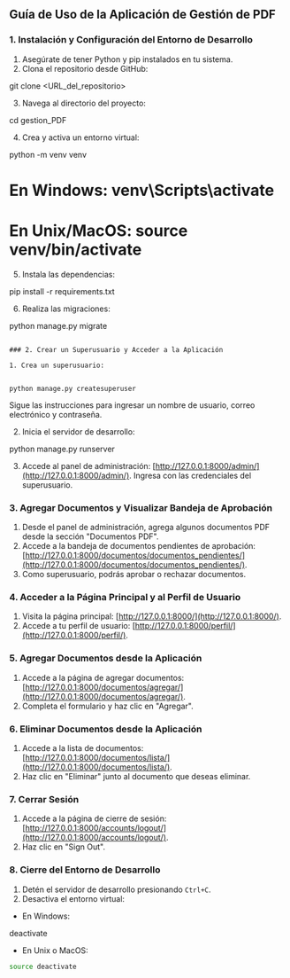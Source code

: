 

## Guía de Uso de la Aplicación de Gestión de PDF

### 1. Instalación y Configuración del Entorno de Desarrollo

1. Asegúrate de tener Python y pip instalados en tu sistema.
2. Clona el repositorio desde GitHub:


git clone <URL_del_repositorio>


3. Navega al directorio del proyecto:


cd gestion_PDF


4. Crea y activa un entorno virtual:


python -m venv venv
# En Windows: venv\Scripts\activate
# En Unix/MacOS: source venv/bin/activate


5. Instala las dependencias:


pip install -r requirements.txt


6. Realiza las migraciones:


python manage.py migrate
```

### 2. Crear un Superusuario y Acceder a la Aplicación

1. Crea un superusuario:


python manage.py createsuperuser
```

Sigue las instrucciones para ingresar un nombre de usuario, correo electrónico y contraseña.

2. Inicia el servidor de desarrollo:


python manage.py runserver


3. Accede al panel de administración: [http://127.0.0.1:8000/admin/](http://127.0.0.1:8000/admin/). Ingresa con las credenciales del superusuario.

### 3. Agregar Documentos y Visualizar Bandeja de Aprobación

1. Desde el panel de administración, agrega algunos documentos PDF desde la sección "Documentos PDF".
2. Accede a la bandeja de documentos pendientes de aprobación: [http://127.0.0.1:8000/documentos/documentos_pendientes/](http://127.0.0.1:8000/documentos/documentos_pendientes/).
3. Como superusuario, podrás aprobar o rechazar documentos.

### 4. Acceder a la Página Principal y al Perfil de Usuario

1. Visita la página principal: [http://127.0.0.1:8000/](http://127.0.0.1:8000/).
2. Accede a tu perfil de usuario: [http://127.0.0.1:8000/perfil/](http://127.0.0.1:8000/perfil/).

### 5. Agregar Documentos desde la Aplicación

1. Accede a la página de agregar documentos: [http://127.0.0.1:8000/documentos/agregar/](http://127.0.0.1:8000/documentos/agregar/).
2. Completa el formulario y haz clic en "Agregar".

### 6. Eliminar Documentos desde la Aplicación

1. Accede a la lista de documentos: [http://127.0.0.1:8000/documentos/lista/](http://127.0.0.1:8000/documentos/lista/).
2. Haz clic en "Eliminar" junto al documento que deseas eliminar.

### 7. Cerrar Sesión

1. Accede a la página de cierre de sesión: [http://127.0.0.1:8000/accounts/logout/](http://127.0.0.1:8000/accounts/logout/).
2. Haz clic en "Sign Out".

### 8. Cierre del Entorno de Desarrollo

1. Detén el servidor de desarrollo presionando `Ctrl+C`.
2. Desactiva el entorno virtual:

- En Windows:


deactivate


- En Unix o MacOS:

```bash
source deactivate
```

